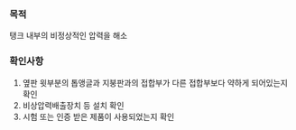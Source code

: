 ### 목적
탱크 내부의 비정상적인 압력을 해소

### 확인사항
1. 옆판 윗부분의 톱앵글과 지붕판과의 접합부가 다른 접합부보다 약하게 되어있는지 확인
2. 비상압력배출장치 등 설치 확인
3. 시험 또는 인증 받은 제품이 사용되었는지 확인